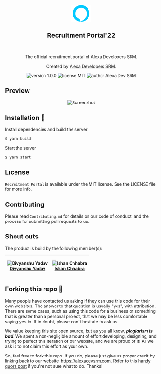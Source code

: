 <div align="center">
  <img alt="Alexa Logo" src="public/logo.png" height="56" />
</div>
<div align="center">
  <h2>Recruitment Portal'22</h2>
</div>

<br>
<p align="center">
The official recruitment portal of Alexa Developers SRM.
</p>
<p align="center">
Created by <a href="https://alexadevsrm.com">Alexa Developers SRM</a>.
</p>
<p align="center">
    <img src="https://img.shields.io/badge/version-1.0.0-yellowgreen" alt="version 1.0.0"/>
    <img src="https://img.shields.io/badge/license-MIT-brightgreen" alt="license MIT"/>
    <img src="https://img.shields.io/badge/author-Alexa%20Dev%20SRM-blue" alt="author Alexa Dev SRM"/>
</p>

## Preview

<div align="center">
  <img alt="Screenshot" src="https://user-images.githubusercontent.com/91051053/201163313-701531ed-7662-4087-bdf3-c99639fd07a0.png" />
</div>

## Installation 🔧

Install dependencies and build the server

```
$ yarn build
```

Start the server

```
$ yarn start
```

## License

`Recruitment Portal` is available under the MIT license. See the LICENSE file for more info.


## Contributing

Please read `Contributing.md` for details on our code of conduct, and the process for submitting pull requests to us.

## Shout outs
The product is build by the following member(s):

| <p align="center">![Divyanshu Yadav](https://github.com/divyanshu1810.png?size=128)<br>[Divyanshu Yadav](https://github.com.divyanshu1810)</p> | <p align="center">![Ishan Chhabra](https://github.com/ishan-chhabra.png?size=128)<br>[Ishan Chhabra](https://ishanchhabra.com)</p> |
| ---------------------------------------------------------------------------------------------------------------------------------- | -------------------------------------------------------------------------------------------------------------------------------------------------- | 
## Forking this repo 🚨

Many people have contacted us asking if they can use this code for their own websites. The answer to that question is usually "yes", with attribution. There are some cases, such as using this code for a business or something that is greater than a personal project, that we may be less comfortable saying yes to. If in doubt, please don't hesitate to ask us.

We value keeping this site open source, but as you all know, _**plagiarism is bad**_. We spent a non-negligible amount of effort developing, designing, and trying to perfect this iteration of our website, and we are proud of it! All we ask is to not claim this effort as your own.

So, feel free to fork this repo. If you do, please just give us proper credit by linking back to our website, https://alexadevsrm.com. Refer to this handy [quora post](https://www.quora.com/Is-it-bad-to-copy-other-peoples-code) if you're not sure what to do. Thanks!
